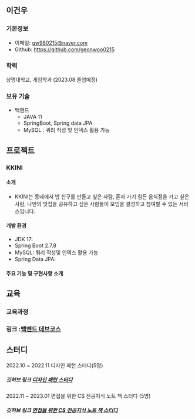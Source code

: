 ## 이건우

### 기본정보
- 이메일: gw980215@naver.com
- Github: https://github.com/geonwoo0215

### 학력
상명대학교, 게임학과 (2023.08 졸업예정)

### 보유 기술
- 백엔드
  - JAVA 11
  - SpringBoot, Spring data JPA
  - MySQL : 쿼리 작성 및 인덱스 활용 가능

## 프로젝트

### KKINI

#### 소개
- KKINI는 동네에서 밥 친구를 만들고 싶은 사람, 혼자 가기 힘든 음식점을 가고 싶은 사람, 나만의 맛집을 공유하고 싶은 사람들이 모임을 결성하고 참여할 수 있는 서비스입니다.

#### 개발 환경
- JDK 17: 
- Spring Boot 2.7.8
- MySQL: 쿼리 작성및 인덱스 활용 가능
- Spring Data JPA: 

#### 주요 기능 및 구현사항 소개

## 교육

### 교육과정

### 링크 :[백엔드 데브코스](https://school.programmers.co.kr/learn/courses/16622/16622-4%EA%B8%B0-k-digital-training-%ED%81%B4%EB%9D%BC%EC%9A%B0%EB%93%9C-%EA%B8%B0%EB%B0%98-%EB%B0%B1%EC%97%94%EB%93%9C-%EC%97%94%EC%A7%80%EB%8B%88%EC%96%B4%EB%A7%81)

## 스터디

2022.10 ~ 2022.11 디자인 패턴 스터디(5명)

  
##### 깃허브 링크 [디자인 패턴 스터디](https://github.com/Pre-FTeam/design-pattern)

2022.11 ~ 2023.01 면접을 위한 CS 전공지식 노트 책 스터디 (5명)

##### 깃허브 링크 [면접을 위한 CS 전공지식 노트 책 스터디](https://github.com/prgrms-web-devcourse/Team-BlackDog-CS-Book-Study) 
